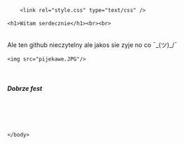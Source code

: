 

<html>
<head>
        <meta charset="utf-8">
        <title>Siema</title>
        
    	<link rel="style.css" type="text/css" />

<head>
    <body>

    <h1>Witam serdecznie</h1><br><br>
   <br> Ale ten github nieczytelny ale jakos sie zyje no co ¯\_(ツ)_/¯<br>
    
    <img src="pijekawe.JPG"/> 
    
 <br><h5>Dobrze fest<br>
</h5><br><br><br>



    </body>


</html>
